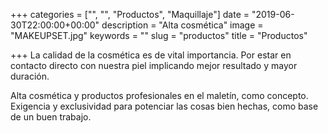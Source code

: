 +++
categories = ["", "", "Productos", "Maquillaje"]
date = "2019-06-30T22:00:00+00:00"
description = "Alta cosmética"
image = "MAKEUPSET.jpg"
keywords = ""
slug = "productos"
title = "Productos"

+++
La calidad de la cosmética es de vital importancia. Por estar en contacto directo con nuestra piel implicando mejor resultado y mayor duración.  

Alta cosmética y productos profesionales en el maletín, como concepto. Exigencia y exclusividad para potenciar las cosas bien hechas, como base de un buen trabajo.
